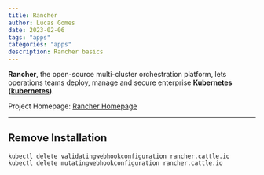 ```yaml
---
title: Rancher
author: Lucas Gomes
date: 2023-02-06
tags: "apps"
categories: "apps"
description: Rancher basics
---
```


**Rancher**, the open-source multi-cluster orchestration platform, lets operations teams deploy, manage and secure enterprise **Kubernetes ([kubernetes](kubernetes))**.

Project Homepage: [Rancher Homepage](https://www.rancher.com)

---

## Remove Installation

```
kubectl delete validatingwebhookconfiguration rancher.cattle.io
kubectl delete mutatingwebhookconfiguration rancher.cattle.io
```
